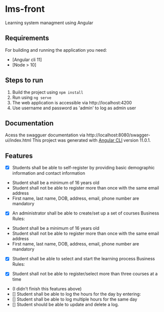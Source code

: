 # lms-front
Learning system managment using Angular

## Requirements

For building and running the application you need:

- [Angular cli 11]
- [Node > 10]

## Steps to run
1. Build the project using
  `npm install`
2. Run using
  `ng serve`
3. The web application is accessible via http://localhost:4200
4. Use username and password as 'admin' to log as admin user

## Documentation
Acess the swagguer documentation via http://localhost:8080/swagger-ui/index.html
This project was generated with [Angular CLI](https://github.com/angular/angular-cli) version 11.0.1.

## Features
- [x] Students shall be able to self-register by providing basic demographic information and contact information
- Student shall be a minimum of 16 years old
- Student shall not be able to register more than once with the same email address
- First name, last name, DOB, address, email, phone number are mandatory

- [x] An administrator shall be able to create/set up a set of courses
Business Rules:
- Student shall be a minimum of 16 years old
- Student shall not be able to register more than once with the same email address
- First name, last name, DOB, address, email, phone number are mandatory

- [x] Student shall be able to select and start the learning process
Business Rules:

- [x] Student shall not be able to register/select more than three courses at a time
- (I didn't finish this features above)
- [] Student shall be able to log the hours for the day by entering:
- [] Student shall be able to log multiple hours for the same day
- [] Student should be able to update and delete a log.
